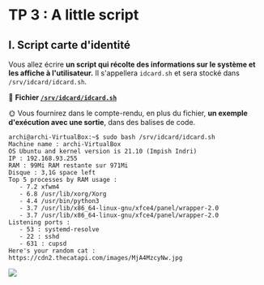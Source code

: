 # TP 3 : A little script

## I. Script carte d'identité

Vous allez écrire **un script qui récolte des informations sur le système et les affiche à l'utilisateur.** Il s'appellera `idcard.sh` et sera stocké dans `/srv/idcard/idcard.sh`.

📁 **Fichier [`/srv/idcard/idcard.sh`]()** 

🌞 Vous fournirez dans le compte-rendu, en plus du fichier, **un exemple d'exécution avec une sortie**, dans des balises de code.


```bash=
archi@archi-VirtualBox:~$ sudo bash /srv/idcard/idcard.sh
Machine name : archi-VirtualBox
OS Ubuntu and kernel version is 21.10 (Impish Indri)
IP : 192.168.93.255
RAM : 99Mi RAM restante sur 971Mi
Disque : 3,1G space left
Top 5 processes by RAM usage :
   - 7.2 xfwm4
   - 6.8 /usr/lib/xorg/Xorg
   - 4.4 /usr/bin/python3
   - 3.7 /usr/lib/x86_64-linux-gnu/xfce4/panel/wrapper-2.0
   - 3.7 /usr/lib/x86_64-linux-gnu/xfce4/panel/wrapper-2.0
Listening ports :
   - 53 : systemd-resolve
   - 22 : sshd
   - 631 : cupsd
Here's your random cat : https://cdn2.thecatapi.com/images/MjA4MzcyNw.jpg
```

<img src="https://cdn2.thecatapi.com/images/MjA4MzcyNw.jpg">
